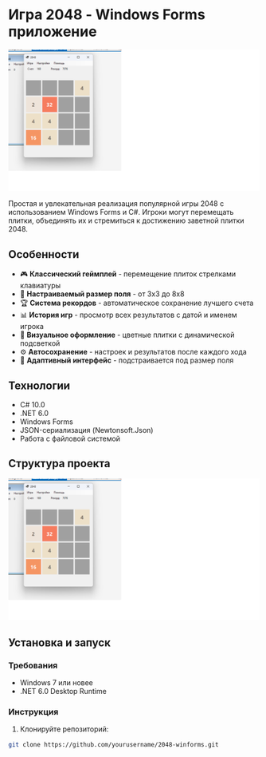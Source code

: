 # Игра 2048 - Windows Forms приложение

![Game Screenshot](https://github.com/MagomedaliGajiev/2048WinFormsAppNew/blob/master/2048WinFormsAppNew/screenshot.png)

Простая и увлекательная реализация популярной игры 2048 с использованием Windows Forms и C#. Игроки могут перемещать плитки, объединять их и стремиться к достижению заветной плитки 2048.

## Особенности

- 🎮 **Классический геймплей** - перемещение плиток стрелками клавиатуры
- 📏 **Настраиваемый размер поля** - от 3x3 до 8x8
- 🏆 **Система рекордов** - автоматическое сохранение лучшего счета
- 📊 **История игр** - просмотр всех результатов с датой и именем игрока
- 🎨 **Визуальное оформление** - цветные плитки с динамической подсветкой
- ⚙️ **Автосохранение** - настроек и результатов после каждого хода
- 📱 **Адаптивный интерфейс** - подстраивается под размер поля

## Технологии

- C# 10.0
- .NET 6.0
- Windows Forms
- JSON-сериализация (Newtonsoft.Json)
- Работа с файловой системой

## Структура проекта
![Structure Screenshot](https://github.com/MagomedaliGajiev/2048WinFormsAppNew/blob/master/2048WinFormsAppNew/screenshot.png)


## Установка и запуск

### Требования
- Windows 7 или новее
- .NET 6.0 Desktop Runtime

### Инструкция
1. Клонируйте репозиторий:
```bash
git clone https://github.com/yourusername/2048-winforms.git
